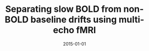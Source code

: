 ---
title: "Separating slow BOLD from non-BOLD baseline drifts using multi-echo fMRI"
date: 2015-01-01
authors_string: Jennifer Evans, Prantik Kundu, Silvina Horovitz, Peter Bandettini
authors:
   - Jennifer Evans
   - Prantik Kundu
   - Silvina Horovitz
   - Peter Bandettini
author_ids:
   - jennifer_evans
   - prantik_kundu
   - peter_bandettini
journal: 'NeuroImage'
volume: 105
issue: 
pages: 189-197
book_title: ''
publisher: ''
abstract: ""
project_id: multi_echo
paper_url: http://linkinghub.elsevier.com/retrieve/pii/S1053811914008908
doi: 10.1016/j.neuroimage.2014.10.051
data_loc: ''
code_loc: ''
file: '/assets/publications//assets/publications/'
file_name: '/assets/publications/'
type: journal_article
pub_str: ' (2015) NeuroImage 105: 189-197'
layout: publication 
---